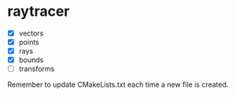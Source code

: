 # raytracer

- [x] vectors
- [x] points
- [x] rays
- [x] bounds
- [ ] transforms

Remember to update CMakeLists.txt each time a new file is created.
